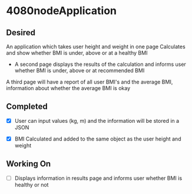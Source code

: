 # 4080nodeApplication

## Desired 

An application which takes user height and weight in one page Calculates and show whether BMI is under, above or at a healthy BMI

-   A second page displays the results of the calculation and informs user whether BMI is under, above or at recommended BMI

A third page will have a report of all user BMI's and the average BMI, information about whether the average BMI is okay



## Completed

- [x] User can input values (kg, m) and the information will be stored in a JSON
- [x] BMI Calculated and added to the same object as the user height and weight



## Working On 

- [ ] Displays information in results page and informs user whether BMI is healthy or not
